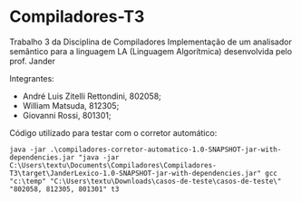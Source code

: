 # Compiladores-T3
Trabalho 3 da Disciplina de Compiladores
Implementação de um analisador semântico para a linguagem LA (Linguagem Algorítmica) desenvolvida pelo prof. Jander

Integrantes:
- André Luis Zitelli Rettondini, 802058;
- William Matsuda, 812305;
- Giovanni Rossi, 801301;

Código utilizado para testar com o corretor automático:
```
java -jar .\compiladores-corretor-automatico-1.0-SNAPSHOT-jar-with-dependencies.jar "java -jar C:\Users\textu\Documents\Compiladores\Compiladores-T3\target\JanderLexico-1.0-SNAPSHOT-jar-with-dependencies.jar" gcc "c:\temp" "C:\Users\textu\Downloads\casos-de-teste\casos-de-teste\" "802058, 812305, 801301" t3
```